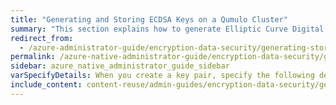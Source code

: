 ```yaml
---
title: "Generating and Storing ECDSA Keys on a Qumulo Cluster"
summary: "This section explains how to generate Elliptic Curve Digital Signature Algorithm (ECDSA) keys and ECDSA verification signatures that are compatible with the Qumulo file system key store."
redirect_from:
  - /azure-administrator-guide/encryption-data-security/generating-storing-ecdsa-keys.html
permalink: /azure-native-administrator-guide/encryption-data-security/generating-storing-ecdsa-keys.html
sidebar: azure_native_administrator_guide_sidebar
varSpecifyDetails: When you create a key pair, specify the following details&#58;
include_content: content-reuse/admin-guides/encryption-data-security/generating-storing-ecdsa-keys.md
---
```


